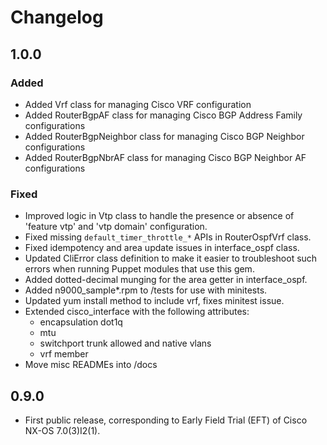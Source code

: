 Changelog
=========

1.0.0
-----

### Added

* Added Vrf class for managing Cisco VRF configuration
* Added RouterBgpAF class for managing Cisco BGP Address Family
  configurations
* Added RouterBgpNeighbor class for managing Cisco BGP Neighbor configurations
* Added RouterBgpNbrAF class for managing Cisco BGP Neighbor AF configurations

### Fixed

* Improved logic in Vtp class to handle the presence or absence of
  'feature vtp' and 'vtp domain' configuration.
* Fixed missing `default_timer_throttle_*` APIs in RouterOspfVrf class.
* Fixed idempotency and area update issues in interface_ospf class.
* Updated CliError class definition to make it easier to troubleshoot such
  errors when running Puppet modules that use this gem.
* Added dotted-decimal munging for the area getter in interface_ospf.
* Added n9000_sample*.rpm to /tests for use with minitests.
* Updated yum install method to include vrf, fixes minitest issue.
* Extended cisco_interface with the following attributes:
  * encapsulation dot1q
  * mtu
  * switchport trunk allowed and native vlans
  * vrf member
* Move misc READMEs into /docs

0.9.0
-----

* First public release, corresponding to Early Field Trial (EFT) of
  Cisco NX-OS 7.0(3)I2(1).
